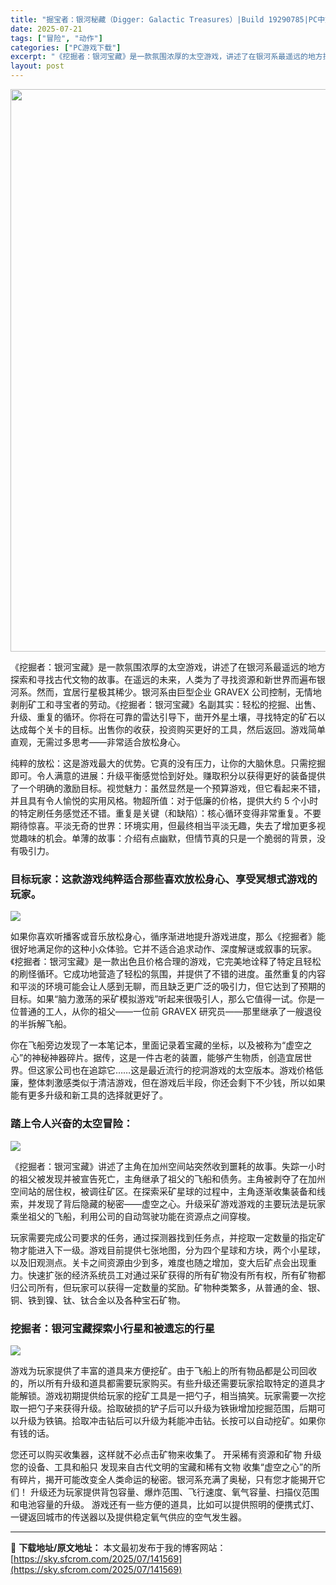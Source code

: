 ```yaml
---
title: "掘宝者：银河秘藏（Digger: Galactic Treasures）|Build 19290785|PC中文"
date: 2025-07-21
tags: ["冒险", "动作"]
categories: ["PC游戏下载"]
excerpt: "《挖掘者：银河宝藏》是一款氛围浓厚的太空游戏，讲述了在银河系最遥远的地方探索和寻找古代文物的故事。在遥远的未来，人类为了寻找资源和新世界而遍布银河系。然而，宜居行星极其稀少。银河系由巨型企业 GRAVEX 公司控制，无情地剥削矿工和寻宝者的劳动。《挖掘者：银河宝藏》名副其实：轻松的挖掘、出售、升级、&hellip;"
layout: post
---
```


<img class="aligncenter size-full wp-image-141570" src="https://sky.sfcrom.com/wp-content/uploads/2025/07/2025072113035856.webp" alt="" width="600" height="900" />

《挖掘者：银河宝藏》是一款氛围浓厚的太空游戏，讲述了在银河系最遥远的地方探索和寻找古代文物的故事。在遥远的未来，人类为了寻找资源和新世界而遍布银河系。然而，宜居行星极其稀少。银河系由巨型企业 GRAVEX 公司控制，无情地剥削矿工和寻宝者的劳动。《挖掘者：银河宝藏》名副其实：轻松的挖掘、出售、升级、重复的循环。你将在可靠的雷达引导下，凿开外星土壤，寻找特定的矿石以达成每个关卡的目标。出售你的收获，投资购买更好的工具，然后返回。游戏简单直观，无需过多思考——非常适合放松身心。

纯粹的放松：这是游戏最大的优势。它真的没有压力，让你的大脑休息。只需挖掘即可。令人满意的进展：升级平衡感觉恰到好处。赚取积分以获得更好的装备提供了一个明确的激励目标。视觉魅力：虽然显然是一个预算游戏，但它看起来不错，并且具有令人愉悦的实用风格。物超所值：对于低廉的价格，提供大约 5 个小时的特定刷任务感觉还不错。重复是关键（和缺陷）：核心循环变得非常重复。不要期待惊喜。平淡无奇的世界：环境实用，但最终相当平淡无趣，失去了增加更多视觉趣味的机会。单薄的故事：介绍有点幽默，但情节真的只是一个脆弱的背景，没有吸引力。
<h3>目标玩家：这款游戏纯粹适合那些喜欢放松身心、享受冥想式游戏的玩家。</h3>
<img src="https://shared.fastly.steamstatic.com/store_item_assets/steam/apps/3604430/163de1a9b5a833d020e9c44935f1de36b616c041/ss_163de1a9b5a833d020e9c44935f1de36b616c041.1920x1080.jpg?t=1753003060" />

如果你喜欢听播客或音乐放松身心，循序渐进地提升游戏进度，那么《挖掘者》能很好地满足你的这种小众体验。它并不适合追求动作、深度解谜或叙事的玩家。《挖掘者：银河宝藏》是一款出色且价格合理的游戏，它完美地诠释了特定且轻松的刷怪循环。它成功地营造了轻松的氛围，并提供了不错的进度。虽然重复的内容和平淡的环境可能会让人感到无聊，而且缺乏更广泛的吸引力，但它达到了预期的目标。如果“脑力激荡的采矿模拟游戏”听起来很吸引人，那么它值得一试。你是一位普通的工人，从你的祖父——一位前 GRAVEX 研究员——那里继承了一艘退役的半拆解飞船。

你在飞船旁边发现了一本笔记本，里面记录着宝藏的坐标，以及被称为“虚空之心”的神秘神器碎片。据传，这是一件古老的装置，能够产生物质，创造宜居世界。但这家公司也在追踪它……这是最近流行的挖洞游戏的太空版本。游戏价格低廉，整体刺激感类似于清洁游戏，但在游戏后半段，你还会剩下不少钱，所以如果能有更多升级和新工具的选择就更好了。
<h3>踏上令人兴奋的太空冒险：</h3>
<img src="https://shared.fastly.steamstatic.com/store_item_assets/steam/apps/3604430/245b8d3486ce6722e2d4502077d4f575a27722ea/ss_245b8d3486ce6722e2d4502077d4f575a27722ea.1920x1080.jpg?t=1753003060" />

《挖掘者：银河宝藏》讲述了主角在加州空间站突然收到噩耗的故事。失踪一小时的祖父被发现并被宣告死亡，主角继承了祖父的飞船和债务。主角被剥夺了在加州空间站的居住权，被调往矿区。在探索采矿星球的过程中，主角逐渐收集装备和线索，并发现了背后隐藏的秘密——虚空之心。升级采矿游戏游戏的主要玩法是玩家乘坐祖父的飞船，利用公司的自动驾驶功能在资源点之间穿梭。

玩家需要完成公司要求的任务，通过探测器找到任务点，并挖取一定数量的指定矿物才能进入下一级。游戏目前提供七张地图，分为四个星球和方块，两个小星球，以及旧观测点。关卡之间资源由少到多，难度也随之增加，变大后矿点会出现重力。快速扩张的经济系统员工对通过采矿获得的所有矿物没有所有权，所有矿物都归公司所有，但玩家可以获得一定数量的奖励。矿物种类繁多，从普通的金、银、铜、铁到镍、钛、钛合金以及各种宝石矿物。
<h3>挖掘者：银河宝藏探索小行星和被遗忘的行星</h3>
<img src="https://shared.fastly.steamstatic.com/store_item_assets/steam/apps/3604430/e128c18e7698199bf07cb9e542e125302e94df7e/ss_e128c18e7698199bf07cb9e542e125302e94df7e.1920x1080.jpg?t=1753003060" />

游戏为玩家提供了丰富的道具来方便挖矿。由于飞船上的所有物品都是公司回收的，所以所有升级和道具都需要玩家购买。有些升级还需要玩家拾取特定的道具才能解锁。游戏初期提供给玩家的挖矿工具是一把勺子，相当搞笑。玩家需要一次挖取一把勺子来获得升级。拾取破损的铲子后可以升级为铁锹增加挖掘范围，后期可以升级为铁镐。拾取冲击钻后可以升级为耗能冲击钻。长按可以自动挖矿。如果你有钱的话。

您还可以购买收集器，这样就不必点击矿物来收集了。 开采稀有资源和矿物 升级您的设备、工具和船只 发现来自古代文明的宝藏和稀有文物 收集“虚空之心”的所有碎片，揭开可能改变全人类命运的秘密。银河系充满了奥秘，只有您才能揭开它们！ 升级还为玩家提供背包容量、爆炸范围、飞行速度、氧气容量、扫描仪范围和电池容量的升级。 游戏还有一些方便的道具，比如可以提供照明的便携式灯、一键返回城市的传送器以及提供稳定氧气供应的空气发生器。

---
📖 **下载地址/原文地址：** 本文最初发布于我的博客网站：[https://sky.sfcrom.com/2025/07/141569](https://sky.sfcrom.com/2025/07/141569)

